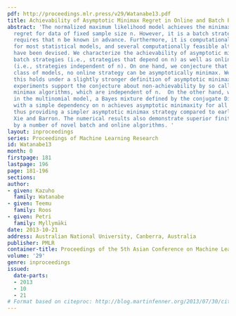 ```yaml
---
pdf: http://proceedings.mlr.press/v29/Watanabe13.pdf
title: Achievability of Asymptotic Minimax Regret in Online and Batch Prediction
abstract: 'The normalized maximum likelihood model achieves the minimax coding (log-loss)
  regret for data of fixed sample size n. However, it is a batch strategy, i.e., it
  requires that n be known in advance. Furthermore, it is computationally infeasible
  for most statistical models, and several computationally feasible alternative strategies
  have been devised. We characterize the achievability of asymptotic minimaxity by
  batch strategies (i.e., strategies that depend on n) as well as online strategies
  (i.e., strategies independent of n). On one hand, we conjecture that for a large
  class of models, no online strategy can be asymptotically minimax. We prove that
  this holds under a slightly stronger definition of asymptotic minimaxity. Our numerical
  experiments support the conjecture about non-achievability by so called last-step
  minimax algorithms, which are independent of n.  On the other hand, we show that
  in the multinomial model, a Bayes mixture defined by the conjugate Dirichlet prior
  with a simple dependency on n achieves asymptotic minimaxity for all sequences,
  thus providing a simpler asymptotic minimax strategy compared to earlier work by
  Xie and Barron. The numerical results also demonstrate superior finite-sample behavior
  by a number of novel batch and online algorithms. '
layout: inproceedings
series: Proceedings of Machine Learning Research
id: Watanabe13
month: 0
firstpage: 181
lastpage: 196
page: 181-196
sections: 
author:
- given: Kazuho
  family: Watanabe
- given: Teemu
  family: Roos
- given: Petri
  family: Myllymäki
date: 2013-10-21
address: Australian National University, Canberra, Australia
publisher: PMLR
container-title: Proceedings of the 5th Asian Conference on Machine Learning
volume: '29'
genre: inproceedings
issued:
  date-parts:
  - 2013
  - 10
  - 21
# Format based on citeproc: http://blog.martinfenner.org/2013/07/30/citeproc-yaml-for-bibliographies/
---
```

